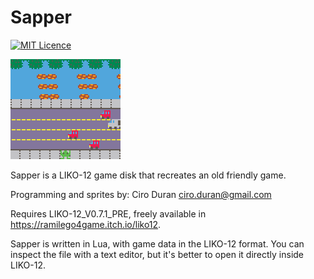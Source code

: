 Sapper
======

[![MIT Licence](https://badges.frapsoft.com/os/mit/mit.png?v=103)](https://opensource.org/licenses/mit-license.php)

![Sapper screenshot](img/animation.gif)

Sapper is a LIKO-12 game disk that recreates an old friendly game.

Programming and sprites by: Ciro Duran <ciro.duran@gmail.com>

Requires LIKO-12_V0.7.1_PRE, freely available in
https://ramilego4game.itch.io/liko12.

Sapper is written in Lua, with game data in the LIKO-12 format. You can
inspect the file with a text editor, but it's better to open it directly
inside LIKO-12.

